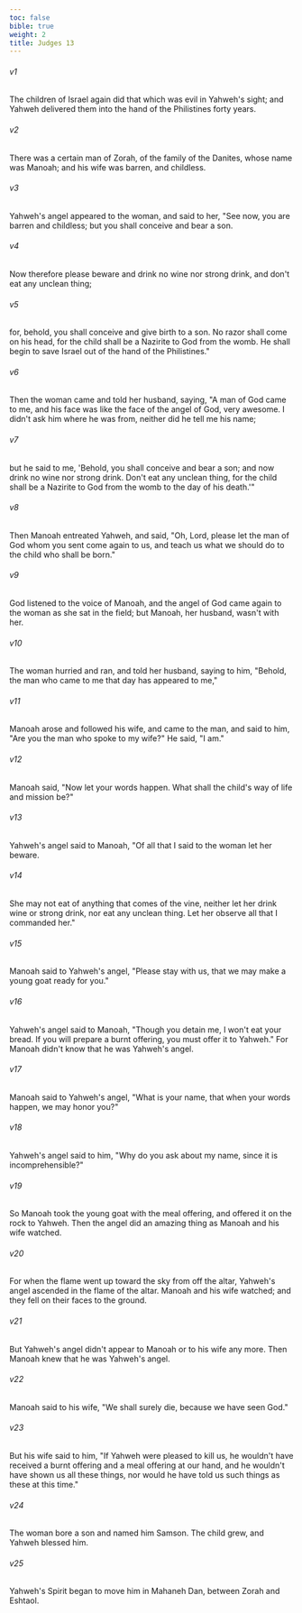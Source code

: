 ```yaml
---
toc: false
bible: true
weight: 2
title: Judges 13
---
```




###### v1 
The children of Israel again did that which was evil in Yahweh's sight; and Yahweh delivered them into the hand of the Philistines forty years. 

###### v2 
There was a certain man of Zorah, of the family of the Danites, whose name was Manoah; and his wife was barren, and childless. 

###### v3 
Yahweh's angel appeared to the woman, and said to her, "See now, you are barren and childless; but you shall conceive and bear a son. 

###### v4 
Now therefore please beware and drink no wine nor strong drink, and don't eat any unclean thing; 

###### v5 
for, behold, you shall conceive and give birth to a son. No razor shall come on his head, for the child shall be a Nazirite to God from the womb. He shall begin to save Israel out of the hand of the Philistines." 

###### v6 
Then the woman came and told her husband, saying, "A man of God came to me, and his face was like the face of the angel of God, very awesome. I didn't ask him where he was from, neither did he tell me his name; 

###### v7 
but he said to me, 'Behold, you shall conceive and bear a son; and now drink no wine nor strong drink. Don't eat any unclean thing, for the child shall be a Nazirite to God from the womb to the day of his death.'" 

###### v8 
Then Manoah entreated Yahweh, and said, "Oh, Lord, please let the man of God whom you sent come again to us, and teach us what we should do to the child who shall be born." 

###### v9 
God listened to the voice of Manoah, and the angel of God came again to the woman as she sat in the field; but Manoah, her husband, wasn't with her. 

###### v10 
The woman hurried and ran, and told her husband, saying to him, "Behold, the man who came to me that day has appeared to me," 

###### v11 
Manoah arose and followed his wife, and came to the man, and said to him, "Are you the man who spoke to my wife?" He said, "I am." 

###### v12 
Manoah said, "Now let your words happen. What shall the child's way of life and mission be?" 

###### v13 
Yahweh's angel said to Manoah, "Of all that I said to the woman let her beware. 

###### v14 
She may not eat of anything that comes of the vine, neither let her drink wine or strong drink, nor eat any unclean thing. Let her observe all that I commanded her." 

###### v15 
Manoah said to Yahweh's angel, "Please stay with us, that we may make a young goat ready for you." 

###### v16 
Yahweh's angel said to Manoah, "Though you detain me, I won't eat your bread. If you will prepare a burnt offering, you must offer it to Yahweh." For Manoah didn't know that he was Yahweh's angel. 

###### v17 
Manoah said to Yahweh's angel, "What is your name, that when your words happen, we may honor you?" 

###### v18 
Yahweh's angel said to him, "Why do you ask about my name, since it is incomprehensible?" 

###### v19 
So Manoah took the young goat with the meal offering, and offered it on the rock to Yahweh. Then the angel did an amazing thing as Manoah and his wife watched. 

###### v20 
For when the flame went up toward the sky from off the altar, Yahweh's angel ascended in the flame of the altar. Manoah and his wife watched; and they fell on their faces to the ground. 

###### v21 
But Yahweh's angel didn't appear to Manoah or to his wife any more. Then Manoah knew that he was Yahweh's angel. 

###### v22 
Manoah said to his wife, "We shall surely die, because we have seen God." 

###### v23 
But his wife said to him, "If Yahweh were pleased to kill us, he wouldn't have received a burnt offering and a meal offering at our hand, and he wouldn't have shown us all these things, nor would he have told us such things as these at this time." 

###### v24 
The woman bore a son and named him Samson. The child grew, and Yahweh blessed him. 

###### v25 
Yahweh's Spirit began to move him in Mahaneh Dan, between Zorah and Eshtaol.
